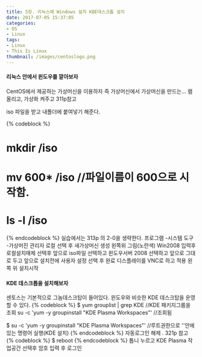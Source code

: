 ```yaml
---
title: 5장. 리눅스에 Windows 설치 KDE데스크톱 설치
date: 2017-07-05 15:37:05
categories:
- OS
- Linux
tags:
- Linux
- This Is Linux
thumbnail: /images/centoslogo.png
---
```

#### 리눅스 안에서 윈도우를 깔아보자
CentOS에서 제공하는 가상머신을 이용하자
즉 가상머신에서 가상머신을 만드는...
램 올리고, 가상화 켜주고 311p참고

iso 파일을 받고 내폴더에 붙여넣기 해준다.

{% codeblock %}
# mkdir /iso
# mv 600* /iso    //파일이름이 600으로 시작함.
# ls -l /iso
{% endcodeblock %}
실습에서는 313p 의 2-0을 생략한다.
프로그램 -시스템 도구 -가상머진 관리자
로컬 선택 후 새가상머신 생성 왼쪽위 그림(노란색)
Win2008 입력후 로컬설치매체 선택후 앞으로
iso파일 선택하고 윈도우서버 2008 선택하고 앞으로
그대로 두고 앞으로
설치전에 사용자 설정 선택 후 완료
디스플레이를 VNC로 하고 적용
왼쪽 위 설치시작

#### KDE 데스크톱을 설치해보자
센토스는 기본적으로 그놈데스크탑이 들어있다. 윈도우와 비슷한 KDE 데스크탑을 운영할 수 있다.
{% codeblock %}
$ yum grouplist | grep KDE  //KDE 패키지그룹을 조회
su -c 'yum -y groupinstall "KDE Plasma Workspaces"'
          //조회됨

$ su -c 'yum -y groupinstall "KDE Plasma Workspaces"'
        //루트권한으로 ''안에 있는 명령어 실행(KDE 설치)
{% endcodeblock %}
자동로그인 해제 . 321p 참고
{% codeblock %}
$ reboot
{% endcodeblock %}
톱니 누르고 KDE Plasma 작업공간 선택후 암호 입력 후 로그인

